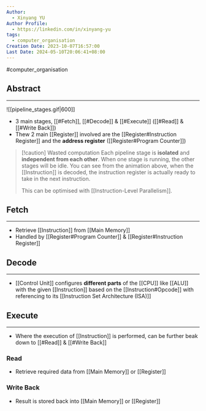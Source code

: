 ```yaml
---
Author:
  - Xinyang YU
Author Profile:
  - https://linkedin.com/in/xinyang-yu
tags:
  - computer_organisation
Creation Date: 2023-10-07T16:57:00
Last Date: 2024-05-10T20:06:41+08:00
---
```

#computer_organisation 
## Abstract
---

![[pipeline_stages.gif|600]]

- 3 main stages, [[#Fetch]], [[#Decode]] & [[#Execute]] ([[#Read]] & [[#Write Back]])
- Thew 2 main [[Register]] involved are the [[Register#Instruction Register]] and the **address register** ([[Register#Program Counter]])

>[!caution] Wasted computation
> Each pipeline stage is **isolated** and **independent from each other**. When one stage is running, the other stages will be idle. You can see from the animation above, when the [[Instruction]] is decoded, the instruction register is actually ready to take in the next instruction. 
> 
> This can be optimised with [[Instruction-Level Parallelism]].


## Fetch
---
- Retrieve [[Instruction]] from [[Main Memory]]
- Handled by [[Register#Program Counter]] & [[Register#Instruction Register]]
## Decode
---
- [[Control Unit]] configures **different parts** of the [[CPU]] like [[ALU]] with the given [[Instruction]] based on the [[Instruction#Opcode]] with referencing to its [[Instruction Set Architecture (ISA)]]
## Execute
---
- Where the execution of [[Instruction]] is performed, can be further beak down to [[#Read]] & [[#Write Back]]
### Read
- Retrieve required data from [[Main Memory]] or [[Register]]
### Write Back
- Result is stored back into [[Main Memory]] or [[Register]] 